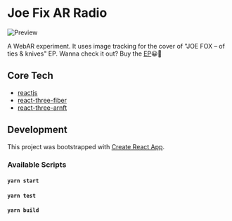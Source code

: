 # Joe Fix AR Radio
![Preview](https://raw.githubusercontent.com/ThomasRutzer/joefix-ar-radio/dev/preview.png)

A WebAR experiment. It uses image tracking for the cover of "JOE FOX – of ties & knives" EP.
Wanna check it out? Buy the [EP](https://joefix1.bandcamp.com/releases)😀🥁

## Core Tech
- [reactjs](https://reactjs.org/)
- [react-three-fiber](https://github.com/pmndrs/react-three-fiber)
- [react-three-arnft](https://github.com/j-era/react-three-arnft)

## Development 
This project was bootstrapped with [Create React App](https://github.com/facebook/create-react-app).

### Available Scripts

#### `yarn start`
#### `yarn test`
#### `yarn build`
